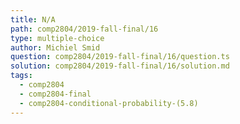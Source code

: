 ```yaml
---
title: N/A
path: comp2804/2019-fall-final/16
type: multiple-choice
author: Michiel Smid
question: comp2804/2019-fall-final/16/question.ts
solution: comp2804/2019-fall-final/16/solution.md
tags:
  - comp2804
  - comp2804-final
  - comp2804-conditional-probability-(5.8)
---
```

